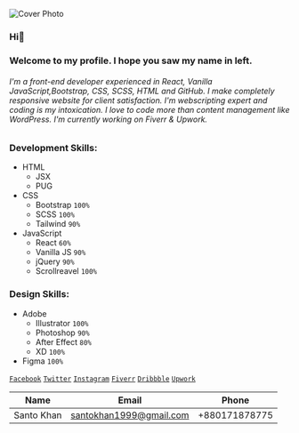 ![Cover Photo](img/Santo-Khan-c.png)

### Hi👋

### Welcome to my profile. I hope you saw my name in left.

###### I'm a front-end developer experienced in React, Vanilla JavaScript,Bootstrap, CSS, SCSS, HTML and GitHub. I make completely responsive website for client satisfaction. I'm webscripting expert and coding is my intoxication. I love to code more than content management like WordPress. I'm currently working on Fiverr & Upwork.

### Development Skills:

- HTML
  - JSX
  - PUG
- CSS
  - Bootstrap `100%`
  - SCSS `100%`
  - Tailwind `90%`
- JavaScript
  - React `60%`
  - Vanilla JS `90%`
  - jQuery `90%`
  - Scrollreavel `100%`

### Design Skills:

- Adobe
  - Illustrator `100%`
  - Photoshop `90%`
  - After Effect `80%`
  - XD `100%`
- Figma `100%`

[`Facebook`](https://facebook.com/SantoKhan1999) [`Twitter`](https://twitter.com/santokhan1999) [`Instagram`](https://facebook.com/santokhan1999) [`Fiverr`](https://fiverr.com/santokhan494) [`Dribbble`](https://dribbble.com/santokhan) [`Upwork`](https://www.upwork.com/freelancers/~013de8e004b41e7e82)

| Name       | Email                   | Phone         |
| ---------- | ----------------------- | ------------- |
| Santo Khan | santokhan1999@gmail.com | +880171878775 |

<!--
**santokhan/santokhan** is a ✨ _special_ ✨ repository because its `README.md` (this file) appears on your GitHub profile.

Here are some ideas to get you started:

- 🔭 I’m currently working on ...
- 🌱 I’m currently learning ...
- 👯 I’m looking to collaborate on ...
- 🤔 I’m looking for help with ...
- 💬 Ask me about ...
- 📫 How to reach me: ...
- 😄 Pronouns: ...
- ⚡ Fun fact: ...
-->
